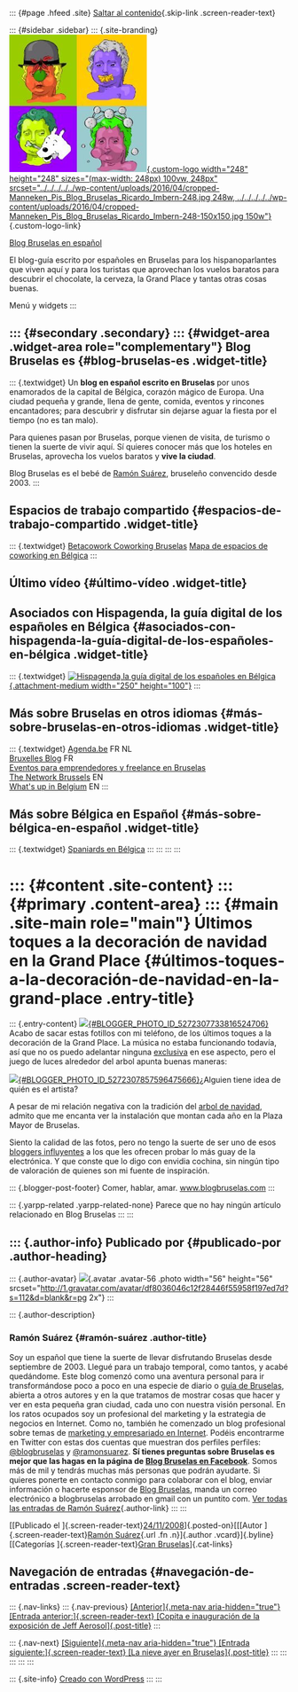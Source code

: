 ::: {#page .hfeed .site}
[Saltar al
contenido](../../../../../index.html?p=178#content){.skip-link
.screen-reader-text}

::: {#sidebar .sidebar}
::: {.site-branding}
[![](../../../../../wp-content/uploads/2016/04/cropped-Manneken_Pis_Blog_Bruselas_Ricardo_Imbern-248.jpg){.custom-logo
width="248" height="248" sizes="(max-width: 248px) 100vw, 248px"
srcset="../../../../../wp-content/uploads/2016/04/cropped-Manneken_Pis_Blog_Bruselas_Ricardo_Imbern-248.jpg 248w, ../../../../../wp-content/uploads/2016/04/cropped-Manneken_Pis_Blog_Bruselas_Ricardo_Imbern-248-150x150.jpg 150w"}](../../../../../index.html){.custom-logo-link}

[Blog Bruselas en español](../../../../../index.html)

El blog-guía escrito por españoles en Bruselas para los hispanoparlantes
que viven aquí y para los turistas que aprovechan los vuelos baratos
para descubrir el chocolate, la cerveza, la Grand Place y tantas otras
cosas buenas.

Menú y widgets
:::

::: {#secondary .secondary}
::: {#widget-area .widget-area role="complementary"}
Blog Bruselas es {#blog-bruselas-es .widget-title}
----------------

::: {.textwidget}
Un **blog en español escrito en Bruselas** por unos enamorados de la
capital de Bélgica, corazón mágico de Europa. Una ciudad pequeña y
grande, llena de gente, comida, eventos y rincones encantadores; para
descubrir y disfrutar sin dejarse aguar la fiesta por el tiempo (no es
tan malo).

Para quienes pasan por Bruselas, porque vienen de visita, de turismo o
tienen la suerte de vivir aquí. Sí quieres conocer más que los hoteles
en Bruselas, aprovecha los vuelos baratos y **vive la ciudad**.

Blog Bruselas es el bebé de [Ramón Suárez](http://www.ramonsuarez.com),
bruseleño convencido desde 2003.
:::

Espacios de trabajo compartido {#espacios-de-trabajo-compartido .widget-title}
------------------------------

::: {.textwidget}
[Betacowork Coworking Bruselas](http://www.betacowork.com) [Mapa de
espacios de coworking en Bélgica](http://coworkingbelgium.com)
:::

Último vídeo {#último-vídeo .widget-title}
------------

Asociados con Hispagenda, la guía digital de los españoles en Bélgica {#asociados-con-hispagenda-la-guía-digital-de-los-españoles-en-bélgica .widget-title}
---------------------------------------------------------------------

::: {.textwidget}
[![Hispagenda,la guía digital de los españoles en
Bélgica](../../../../../wp-content/uploads/2010/04/Hispagenda-250px.gif "Hispagenda, la guía digital de los españoles en Bélgica"){.attachment-medium
width="250" height="100"}](http://www.hispagenda.com)
:::

Más sobre Bruselas en otros idiomas {#más-sobre-bruselas-en-otros-idiomas .widget-title}
-----------------------------------

::: {.textwidget}
[Agenda.be](http://www.agenda.be) FR NL\
[Bruxelles Blog](http://www.bxlblog.be/) FR\
[Eventos para emprendedores y freelance en
Bruselas](http://www.betacowork.com/events/)\
[The Network
Brussels](http://groups.yahoo.com/group/TheNetworkBrussels/) EN\
[What\'s up in Belgium](http://www.whatsupin.be/) EN
:::

Más sobre Bélgica en Español {#más-sobre-bélgica-en-español .widget-title}
----------------------------

::: {.textwidget}
[Spaniards en Bélgica](http://www.spaniards.es/paises/belgica)
:::
:::
:::
:::

::: {#content .site-content}
::: {#primary .content-area}
::: {#main .site-main role="main"}
Últimos toques a la decoración de navidad en la Grand Place {#últimos-toques-a-la-decoración-de-navidad-en-la-grand-place .entry-title}
===========================================================

::: {.entry-content}
[![](http://1.bp.blogspot.com/_m9ESRqvSnjc/SSr_8zStv6I/AAAAAAAAB0A/ldJYL_DrA9o/s200/Grand+Place+Navidad+2008.jpg){#BLOGGER_PHOTO_ID_5272307733816524706}](http://1.bp.blogspot.com/_m9ESRqvSnjc/SSr_8zStv6I/AAAAAAAAB0A/ldJYL_DrA9o/s1600-h/Grand+Place+Navidad+2008.jpg)\
Acabo de sacar estas fotillos con mi teléfono, de los últimos toques a
la decoración de la Grand Place. La música no estaba funcionando
todavía, así que no os puedo adelantar ninguna
[exclusiva](http://comerhablaramar.blogspot.com/2008/04/tapas-modelo-del-zinneke.html)
en ese aspecto, pero el juego de luces alrededor del arbol apunta buenas
maneras:

[![](http://3.bp.blogspot.com/_m9ESRqvSnjc/SSsAEAaJ6RI/AAAAAAAAB0I/-8AxqmcNSX0/s200/Grand+Place+Navidad+2008+2.jpg){#BLOGGER_PHOTO_ID_5272307857596475666}](http://3.bp.blogspot.com/_m9ESRqvSnjc/SSsAEAaJ6RI/AAAAAAAAB0I/-8AxqmcNSX0/s1600-h/Grand+Place+Navidad+2008+2.jpg)¿Alguien
tiene idea de quién es el artista?

A pesar de mi relación negativa con la tradición del [arbol de
navidad](http://comerhablaramar.blogspot.com/2008/11/nuevo-rbol-de-navidad-en-la-grand-place.html),
admito que me encanta ver la instalación que montan cada año en la Plaza
Mayor de Bruselas.

Siento la calidad de las fotos, pero no tengo la suerte de ser uno de
esos [bloggers influyentes](http://www.enriquedans.com) a los que les
ofrecen probar lo más guay de la electrónica. Y que conste que lo digo
con envidia cochina, sin ningún tipo de valoración de quienes son mi
fuente de inspiración.

::: {.blogger-post-footer}
Comer, hablar, amar. www.blogbruselas.com
:::

::: {.yarpp-related .yarpp-related-none}
Parece que no hay ningún artículo relacionado en Blog Bruselas
:::
:::

::: {.author-info}
Publicado por {#publicado-por .author-heading}
-------------

::: {.author-avatar}
![](http://1.gravatar.com/avatar/df8036046c12f28446f55958f197ed7d?s=56&d=blank&r=pg){.avatar
.avatar-56 .photo width="56" height="56"
srcset="http://1.gravatar.com/avatar/df8036046c12f28446f55958f197ed7d?s=112&d=blank&r=pg 2x"}
:::

::: {.author-description}
### Ramón Suárez {#ramón-suárez .author-title}

Soy un español que tiene la suerte de llevar disfrutando Bruselas desde
septiembre de 2003. Llegué para un trabajo temporal, como tantos, y
acabé quedándome. Este blog comenzó como una aventura personal para ir
transformándose poco a poco en una especie de diario o [guía de
Bruselas](../../../../../index.html), abierta a otros autores y en la
que tratamos de mostrar cosas que hacer y ver en esta pequeña gran
ciudad, cada uno con nuestra visión personal. En los ratos ocupados soy
un profesional del marketing y la estrategia de negocios en Internet.
Como no, también he comenzado un blog profesional sobre temas de
[marketing y empresariado en Internet](http://ramonsuarez.com). Podéis
encontrarme en Twitter con estas dos cuentas que muestran dos perfiles
perfiles: [\@blogbruselas](http://twitter.com/blogbruselas) y
[\@ramonsuarez](http://twitter.com/ramonsuarez). **Sí tienes preguntas
sobre Bruselas es mejor que las hagas en la página de [Blog Bruselas en
Facebook](http://www.facebook.com/blogbruselas)**. Somos más de mil y
tendrás muchas más personas que podrán ayudarte. Si quieres ponerte en
contacto conmigo para colaborar con el blog, enviar información o
hacerte esponsor de [Blog Bruselas](../../../../../index.html), manda un
correo electrónico a blogbruselas arrobado en gmail con un puntito com.
[Ver todas las entradas de Ramón
Suárez](../../../../2010/04/30/index.html?author=2){.author-link}
:::
:::

[[Publicado el
]{.screen-reader-text}[24/11/2008](../../../../../index.html?p=178)]{.posted-on}[[[Autor
]{.screen-reader-text}[Ramón
Suárez](../../../../2010/04/30/index.html?author=2){.url .fn
.n}]{.author .vcard}]{.byline}[[Categorías ]{.screen-reader-text}[Gran
Bruselas](../../../../category/gran-bruselas/index.html)]{.cat-links}

Navegación de entradas {#navegación-de-entradas .screen-reader-text}
----------------------

::: {.nav-links}
::: {.nav-previous}
[[Anterior]{.meta-nav aria-hidden="true"} [Entrada
anterior:]{.screen-reader-text} [Copita e inauguración de la exposición
de Jeff Aerosol]{.post-title}](../../../../../index.html?p=177)
:::

::: {.nav-next}
[[Siguiente]{.meta-nav aria-hidden="true"} [Entrada
siguiente:]{.screen-reader-text} [La nieve ayer en
Bruselas]{.post-title}](../../../../../index.html?p=179)
:::
:::
:::
:::
:::

::: {.site-info}
[Creado con WordPress](https://es.wordpress.org/)
:::
:::
